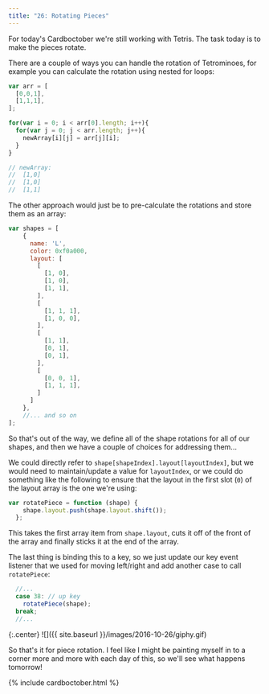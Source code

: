 ```yaml
---
title: "26: Rotating Pieces"
---
```


For today's Cardboctober we're still working with Tetris. The task today is to make the pieces rotate.

<!-- more -->

There are a couple of ways you can handle the rotation of Tetrominoes, for example you can calculate the rotation using nested for loops:

```javascript
var arr = [
  [0,0,1],
  [1,1,1],
];

for(var i = 0; i < arr[0].length; i++){
  for(var j = 0; j < arr.length; j++){
    newArray[i][j] = arr[j][i];
  }
}

// newArray:
//  [1,0]
//  [1,0]
//  [1,1]

```

The other approach would just be to pre-calculate the rotations and store them as an array:

```javascript
var shapes = [
    {
      name: 'L',
      color: 0xf0a000,
      layout: [
        [
          [1, 0],
          [1, 0],
          [1, 1],
        ],
        [
          [1, 1, 1],
          [1, 0, 0],
        ],
        [
          [1, 1],
          [0, 1],
          [0, 1],
        ],
        [
          [0, 0, 1],
          [1, 1, 1],
        ]
      ]
    },
    //... and so on
];
```

So that's out of the way, we define all of the shape rotations for all of our shapes, and then we have a couple of choices for addressing them...

We could directly refer to `shape[shapeIndex].layout[layoutIndex]`, but we would need to maintain/update a value for `layoutIndex`, or we could do something like the following to ensure that the layout in the first slot (`0`) of the layout array is the one we're using:

```javascript
var rotatePiece = function (shape) {
    shape.layout.push(shape.layout.shift());
  };
```

This takes the first array item from `shape.layout`, cuts it off of the front of the array and finally sticks it at the end of the array.

The last thing is binding this to a key, so we just update our key event listener that we used for moving left/right and add another case to call `rotatePiece`:

```javascript
  //...
  case 38: // up key
    rotatePiece(shape);
  break;
  //...
```

{:.center}
![]({{ site.baseurl }}/images/2016-10-26/giphy.gif)

So that's it for piece rotation. I feel like I might be painting myself in to a corner more and more with each day of this, so we'll see what happens tomorrow!


{% include cardboctober.html %}
